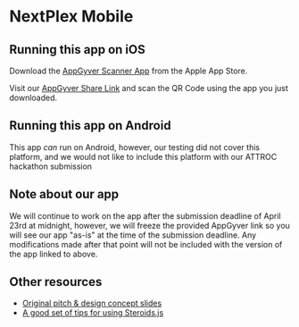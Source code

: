 # NextPlex Mobile

## Running this app on iOS

Download the [AppGyver Scanner App](https://itunes.apple.com/us/app/appgyver-scanner/id575076515?mt=8)
from the Apple App Store.

Visit our [AppGyver Share Link](https://share.appgyver.com/?id=11417&hash=841faf4e001b18a3d8119e2984082cc6f06cb468062998a516c3827794a4c170)
and scan the QR Code using the app you just downloaded.

## Running this app on Android

This app *can* run on Android, however, our testing did not cover this platform,
and we would not like to include this platform with our ATTROC hackathon submission

## Note about our app

We will continue to work on the app after the submission deadline of April 23rd
at midnight, however, we will freeze the provided AppGyver link so you will see 
our app "as-is" at the time of the submission deadline. Any modifications made
after that point will not be included with the version of the app linked to above.


## Other resources
  * [Original pitch & design concept slides](https://speakerdeck.com/nathos/nextplex-mobile-design-prototypes)
  * [A good set of tips for using Steroids.js](http://marcgg.com/blog/2014/04/09/phonegap-steroids-hybrid-native-app-tips/)
